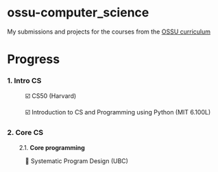 # ossu-computer_science
My submissions and projects for the courses from the [OSSU curriculum](https://github.com/ossu/computer-science)

# Progress

### 1. Intro CS

   ☑️ CS50 (Harvard)
  
   ☑️ Introduction to CS and Programming using Python (MIT 6.100L)

### 2. Core CS

  2.1. **Core programming**

   🔁 Systematic Program Design (UBC)
